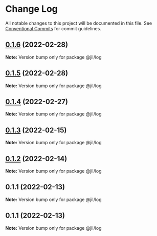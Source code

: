 # Change Log

All notable changes to this project will be documented in this file.
See [Conventional Commits](https://conventionalcommits.org) for commit guidelines.

## [0.1.6](https://github.com/jiljs/jil/compare/@jil/log@0.1.5...@jil/log@0.1.6) (2022-02-28)

**Note:** Version bump only for package @jil/log





## [0.1.5](https://github.com/jiljs/jil/compare/@jil/log@0.1.4...@jil/log@0.1.5) (2022-02-28)

**Note:** Version bump only for package @jil/log





## [0.1.4](https://github.com/jiljs/jil/compare/@jil/log@0.1.3...@jil/log@0.1.4) (2022-02-27)

**Note:** Version bump only for package @jil/log





## [0.1.3](https://github.com/jiljs/jil/compare/@jil/log@0.1.2...@jil/log@0.1.3) (2022-02-15)

**Note:** Version bump only for package @jil/log





## [0.1.2](https://github.com/jiljs/jil/compare/@jil/log@0.1.1...@jil/log@0.1.2) (2022-02-14)

**Note:** Version bump only for package @jil/log





## 0.1.1 (2022-02-13)

**Note:** Version bump only for package @jil/log





## 0.1.1 (2022-02-13)

**Note:** Version bump only for package @jil/log

